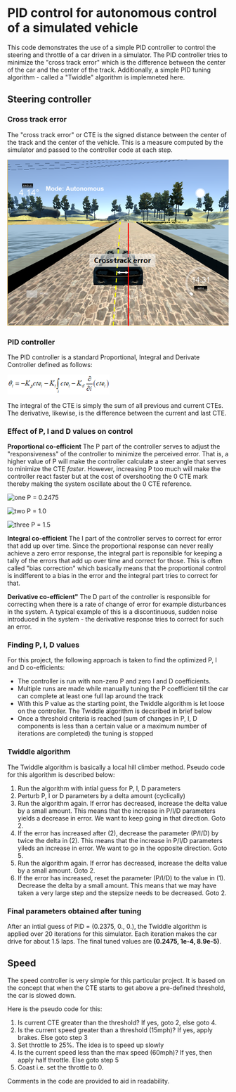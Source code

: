 # PID control for autonomous control of a simulated vehicle
This code demonstrates the use of a simple PID controller to control the steering and throttle of a car driven in a simulator. The PID controller tries to minimize the "cross track error" which is the difference between the center of the car and the center of the track. 
Additionally, a simple PID tuning algorithm - called a "Twiddle" algorithm is implemneted here. 

## Steering controller

### Cross track error
The "cross track error" or CTE is the signed distance between the center of the track and the center of the vehicle. This is a measure computed by the simulator and passed to the controller code at each step. 

![cte](/images/cte.png)

### PID controller
The PID controller is a standard Proportional, Integral and Derivate Controller defined as follows:

![controller](/images/controller.png)

The integral of the CTE is simply the sum of all previous and current CTEs. The derivative, likewise, is the difference between the current and last CTE. 

### Effect of P, I and D values on control
**Proportional co-efficient**
The P part of the controller serves to adjust the "responsiveness" of the controller to minimize the perceived error. That is, a higher value of P will make the controller calculate a steer angle that serves to minimize the CTE *faster*. However, increasing P too much will make the controller react faster but at the cost of overshooting the 0 CTE mark thereby making the system oscillate about the 0 CTE reference. 

![one](/images/one.gif)
P = 0.2475

![two](/images/two.gif)
P = 1.0

![three](/images/three.gif)
P = 1.5

**Integral co-efficient**
The I part of the controller serves to correct for error that add up over time. Since the proportional response can never really achieve a zero error response, the integral part is reponsible for keeping a tally of the errors that add up over time and correct for those. This is often called "bias correction" which basically means that the proportional control is indifferent to a bias in the error and the integral part tries to correct for that. 

**Derivative co-efficient"**
The D part of the controller is responsible for correcting when there is a rate of change of error for example disturbances in the system. A typical example of this is a discontinuous, sudden noise introduced in the system - the derivative response tries to correct for such an error. 

### Finding P, I, D values
For this project, the following approach is taken to find the optimized P, I and D co-efficients:
* The controller is run with non-zero P and zero I and D coefficients. 
* Multiple runs are made while manually tuning the P coefficient till the car can complete at least one full lap around the track
* With this P value as the starting point, the Twiddle algorithm is let loose on the controller. The Twiddle algorithm is decsribed in brief below
* Once a threshold criteria is reached (sum of changes in P, I, D components is less than a certain value or a maximum number of iterations are completed) the tuning is stopped

### Twiddle algorithm
The Twiddle algorithm is basically a local hill climber method. Pseudo code for this algorithm is described below: 
1. Run the algorithm with intial guess for P, I, D parameters
2. Perturb P, I or D parameters by a delta amount (cyclically)
3. Run the algorithm again. If error has decreased, increase the delta value by a small amount. This means that the increase in P/I/D parameters yields a decrease in error. We want to keep going in that direction. Goto 2. 
4. If the error has increased after (2), decrease the parameter (P/I/D) by twice the delta in (2). This means that the increase in P/I/D parameters yileds an increase in error. We want to go in the opposite direction. Goto 5. 
5. Run the algorithm again. If error has decreased, increase the delta value by a small amount. Goto 2. 
6. If the error has increased, reset the parameter (P/I/D) to the value in (1). Decrease the delta by a small amount. This means that we may have taken a very large step and the stepsize needs to be decreased. Goto 2. 

### Final parameters obtained after tuning
After an intial guess of PID = (0.2375, 0., 0.), the Twiddle algorithm is applied over 20 iterations for this simulator. Each iteration makes the car drive for about 1.5 laps. The final tuned values are **(0.2475, 1e-4, 8.9e-5)**.

## Speed
The speed controller is very simple for this particular project. It is based on the concept that when the CTE starts to get above a pre-defined threshold, the car is slowed down. 

Here is the pseudo code for this:
1. Is current CTE greater than the threshold? If yes, goto 2, else goto 4.
2. Is the current speed greater than a threshold (15mph)? If yes, apply brakes. Else goto step 3
3. Set throttle to 25%. The idea is to speed up slowly
4. Is the current speed less than the max speed (60mph)? If yes, then apply half throttle. Else goto step 5
5. Coast i.e. set the throttle to 0.

Comments in the code are provided to aid in readability. 

